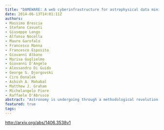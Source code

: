 ```yaml
---
title: "DAMEWARE: A web cyberinfrastructure for astrophysical data mining"
date: 2014-06-13T14:01:11Z
authors:
- Massimo Brescia
- Stefano Cavuoti
- Giuseppe Longo
- Alfonso Nocella
- Mauro Garofalo
- Francesco Manna
- Francesco Esposito
- Giovanni Albano
- Marisa Guglielmo
- Giovanni D'Angelo
- Alessandro Di Guido
- George S. Djorgovski
- Ciro Donalek
- Ashish A. Mahabal
- Matthew J. Graham
- Michelangelo Fiore
- Raffaele D'Abrusco
abstract: "Astronomy is undergoing through a methodological revolution triggered by an unprecedented wealth of complex and accurate data. The new panchromatic, synoptic sky surveys require advanced tools for discovering patterns and trends hidden behind data which are both complex and of high dimensionality. We present DAMEWARE (DAta Mining & Exploration Web Application REsource): a general purpose, web-based, distributed data mining environment developed for the exploration of large datasets, and finely tuned for astronomical applications. By means of graphical user interfaces, it allows the user to perform classification, regression or clustering tasks with machine learning methods. Salient features of DAMEWARE include its capability to work on large datasets with minimal human intervention, and to deal with a wide variety of real problems such as the classification of globular clusters in the galaxy NGC1399, the evaluation of photometric redshifts and, finally, the identification of candidate Active Galactic Nuclei in multiband photometric surveys. In all these applications, DAMEWARE allowed to achieve better results than those attained with more traditional methods. With the aim of providing potential users with all needed information, in this paper we briefly describe the technological background of DAMEWARE, give a short introduction to some relevant aspects of data mining, followed by a summary of some science cases and, finally, we provide a detailed description of a template use case."
featured: true
tags:
---
```

http://arxiv.org/abs/1406.3538v1
